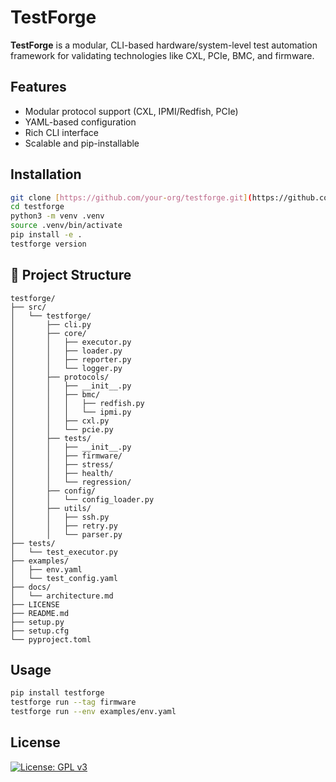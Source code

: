 # TestForge

**TestForge** is a modular, CLI-based hardware/system-level test automation framework for validating technologies like CXL, PCIe, BMC, and firmware.

## Features

- Modular protocol support (CXL, IPMI/Redfish, PCIe)
- YAML-based configuration
- Rich CLI interface
- Scalable and pip-installable

## Installation
```bash
git clone [https://github.com/your-org/testforge.git](https://github.com/MARIOREDFOX/TestForge.git)
cd testforge
python3 -m venv .venv
source .venv/bin/activate
pip install -e .
testforge version
```

## 📁 Project Structure

```text
testforge/
├── src/
│   └── testforge/
│       ├── cli.py
│       ├── core/
│       │   ├── executor.py
│       │   ├── loader.py
│       │   ├── reporter.py
│       │   └── logger.py
│       ├── protocols/
│       │   ├── __init__.py
│       │   ├── bmc/
│       │   │   ├── redfish.py
│       │   │   └── ipmi.py
│       │   ├── cxl.py
│       │   └── pcie.py
│       ├── tests/
│       │   ├── __init__.py
│       │   ├── firmware/
│       │   ├── stress/
│       │   ├── health/
│       │   └── regression/
│       ├── config/
│       │   └── config_loader.py
│       ├── utils/
│       │   ├── ssh.py
│       │   ├── retry.py
│       │   └── parser.py
├── tests/
│   └── test_executor.py
├── examples/
│   ├── env.yaml
│   └── test_config.yaml
├── docs/
│   └── architecture.md
├── LICENSE
├── README.md
├── setup.py
├── setup.cfg
└── pyproject.toml
```
## Usage

```bash
pip install testforge
testforge run --tag firmware
testforge run --env examples/env.yaml
```
## License
[![License: GPL v3](https://img.shields.io/badge/License-GPLv3-blue.svg)](https://www.gnu.org/licenses/gpl-3.0)

